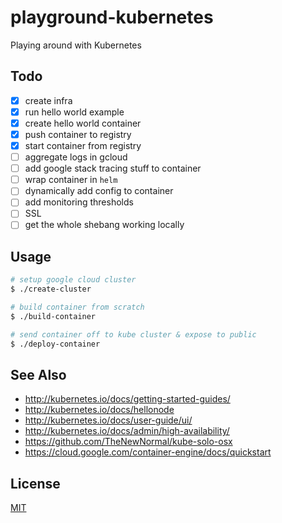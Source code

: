# playground-kubernetes
Playing around with Kubernetes

## Todo
- [x] create infra
- [x] run hello world example
- [x] create hello world container
- [x] push container to registry
- [x] start container from registry
- [ ] aggregate logs in gcloud
- [ ] add google stack tracing stuff to container
- [ ] wrap container in `helm`
- [ ] dynamically add config to container
- [ ] add monitoring thresholds
- [ ] SSL
- [ ] get the whole shebang working locally

## Usage
```sh
# setup google cloud cluster
$ ./create-cluster

# build container from scratch
$ ./build-container

# send container off to kube cluster & expose to public
$ ./deploy-container
```

## See Also
- http://kubernetes.io/docs/getting-started-guides/
- http://kubernetes.io/docs/hellonode
- http://kubernetes.io/docs/user-guide/ui/
- http://kubernetes.io/docs/admin/high-availability/
- https://github.com/TheNewNormal/kube-solo-osx
- https://cloud.google.com/container-engine/docs/quickstart

## License
[MIT](https://tldrlegal.com/license/mit-license)
